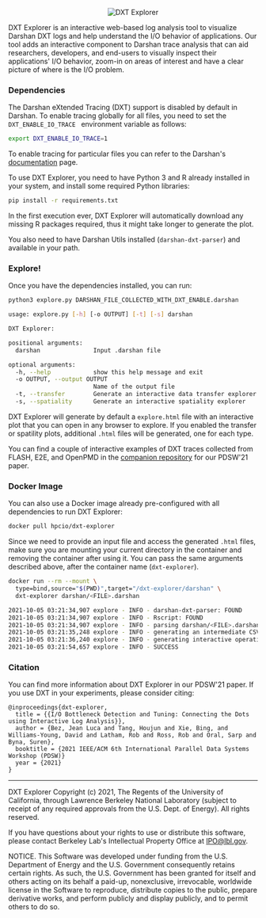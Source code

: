 <p align="center">
  <img src="https://github.com/hpc-io/dxt-explorer/raw/main/dxt-explorer.png" alt="DXT Explorer"/>
</p>

DXT Explorer is an interactive web-based log analysis tool to visualize Darshan DXT logs and help understand the I/O behavior of applications. Our tool adds an interactive component to Darshan trace analysis that can aid researchers, developers, and end-users to visually inspect their applications' I/O behavior, zoom-in on areas of interest and have a clear picture of where is the I/O problem. 

### Dependencies

The Darshan eXtended Tracing (DXT) support is disabled by default in Darshan. To enable tracing globally for all files, you need to set the `DXT_ENABLE_IO_TRACE ` environment variable as follows:

```bash
export DXT_ENABLE_IO_TRACE=1
```

To enable tracing for particular files you can refer to the Darshan's [documentation](https://www.mcs.anl.gov/research/projects/darshan/docs/darshan-runtime.html#_using_the_darshan_extended_tracing_dxt_module) page.

To use DXT Explorer, you need to have Python 3 and R already installed in your system, and install some required Python libraries:

```bash
pip install -r requirements.txt
```

In the first execution ever, DXT Explorer will automatically download any missing R packages required, thus it might take longer to generate the plot.

You also need to have Darshan Utils installed (`darshan-dxt-parser`) and available in your path.

### Explore!

Once you have the dependencies installed, you can run:

```bash
python3 explore.py DARSHAN_FILE_COLLECTED_WITH_DXT_ENABLE.darshan
```

```bash
usage: explore.py [-h] [-o OUTPUT] [-t] [-s] darshan

DXT Explorer:

positional arguments:
  darshan               Input .darshan file

optional arguments:
  -h, --help            show this help message and exit
  -o OUTPUT, --output OUTPUT
                        Name of the output file
  -t, --transfer        Generate an interactive data transfer explorer
  -s, --spatiality      Generate an interactive spatiality explorer
```

DXT Explorer will generate by default a `explore.html` file with an interactive plot that you can open in any browser to explore. If you enabled the transfer or spatility plots, additional `.html` files will be generated, one for each type.

You can find a couple of interactive examples of DXT traces collected from FLASH, E2E, and OpenPMD in the [companion repository](https://jeanbez.gitlab.io/pdsw-2021) for our PDSW'21 paper.

### Docker Image

You can also use a Docker image already pre-configured with all dependencies to run DXT Explorer:

```bash
docker pull hpcio/dxt-explorer
```

Since we need to provide an input file and access the generated `.html` files, make sure you are mounting your current directory in the container and removing the container after using it. You can pass the same arguments described above, after the container name (`dxt-explorer`).

```bash
docker run --rm --mount \
  type=bind,source="$(PWD)",target="/dxt-explorer/darshan" \
  dxt-explorer darshan/<FILE>.darshan
```

```bash
2021-10-05 03:21:34,907 explore - INFO - darshan-dxt-parser: FOUND
2021-10-05 03:21:34,907 explore - INFO - Rscript: FOUND
2021-10-05 03:21:34,907 explore - INFO - parsing darshan/<FILE>.darshan file
2021-10-05 03:21:35,248 explore - INFO - generating an intermediate CSV file
2021-10-05 03:21:36,240 explore - INFO - generating interactive operation plot
2021-10-05 03:21:54,657 explore - INFO - SUCCESS
```

### Citation

You can find more information about DXT Explorer in our PDSW'21 paper. If you use DXT in your experiments, please consider citing:

```
@inproceedings{dxt-explorer,
  title = {{I/O Bottleneck Detection and Tuning: Connecting the Dots using Interactive Log Analysis}},
  author = {Bez, Jean Luca and Tang, Houjun and Xie, Bing, and Williams-Young, David and Latham, Rob and Ross, Rob and Oral, Sarp and Byna, Suren},
  booktitle = {2021 IEEE/ACM 6th International Parallel Data Systems Workshop (PDSW)}
  year = {2021}
}
```
---

DXT Explorer Copyright (c) 2021, The Regents of the University of California, through Lawrence Berkeley National Laboratory (subject to receipt of any required approvals from the U.S. Dept. of Energy). All rights reserved.

If you have questions about your rights to use or distribute this software, please contact Berkeley Lab's Intellectual Property Office at IPO@lbl.gov.

NOTICE.  This Software was developed under funding from the U.S. Department of Energy and the U.S. Government consequently retains certain rights.  As such, the U.S. Government has been granted for itself and others acting on its behalf a paid-up, nonexclusive, irrevocable, worldwide license in the Software to reproduce, distribute copies to the public, prepare derivative works, and perform publicly and display publicly, and to permit others to do so.
